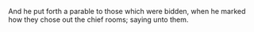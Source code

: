 And he put forth a parable to those which were bidden, when he marked how they chose out the chief rooms; saying unto them.
